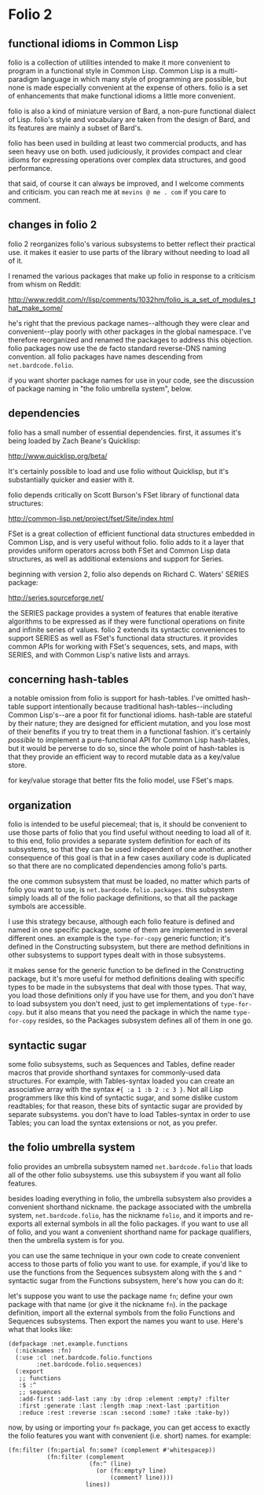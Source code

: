 # Folio 2

## functional idioms in Common Lisp

folio is a collection of utilities intended to make it more convenient
to program in a functional style in Common Lisp. Common Lisp is a
multi-paradigm language in which many style of programming are
possible, but none is made especially convenient at the expense of
others. folio is a set of enhancements that make functional idioms a
little more convenient.

folio is also a kind of miniature version of Bard, a non-pure
functional dialect of Lisp. folio's style and vocabulary are taken
from the design of Bard, and its features are mainly a subset of
Bard's.

folio has been used in building at least two commercial products, and
has seen heavy use on both. used judiciously, it provides compact and
clear idioms for expressing operations over complex data structures,
and good performance.

that said, of course it can always be improved, and I welcome comments
and criticism. you can reach me at `mevins @ me . com` if you care to
comment.

## changes in folio 2

folio 2 reorganizes folio's various subsystems to better reflect their
practical use. it makes it easier to use parts of the library without
needing to load all of it. 

I renamed the various packages that make up folio in response to a
criticism from whism on Reddit:

http://www.reddit.com/r/lisp/comments/1032hm/folio_is_a_set_of_modules_that_make_some/

he's right that the previous package names--although they were clear
and convenient--play poorly with other packages in the global
namespace. I've therefore reorganized and renamed the packages to
address this objection. folio packages now use the de facto standard
reverse-DNS naming convention. all folio packages have names
descending from `net.bardcode.folio`.

if you want shorter package names for use in your code, see the
discussion of package naming in "the folio umbrella system", below.

## dependencies

folio has a small number of essential dependencies. first, it assumes
it's being loaded by Zach Beane's Quicklisp:

http://www.quicklisp.org/beta/

It's certainly possible to load and use folio without Quicklisp, but
it's substantially quicker and easier with it.

folio depends critically on Scott Burson's FSet library of functional
data structures:

http://common-lisp.net/project/fset/Site/index.html

FSet is a great collection of efficient functional data structures
embedded in Common Lisp, and is very useful without folio. folio adds
to it a layer that provides uniform operators across both FSet and
Common Lisp data structures, as well as additional extensions and
support for Series.

beginning with version 2, folio also depends on Richard C. Waters'
SERIES package:

http://series.sourceforge.net/

the SERIES package provides a system of features that enable iterative
algorithms to be expressed as if they were functional operations on
finite and infinite series of values. folio 2 extends its syntactic
conveniences to support SERIES as well as FSet's functional data
structures. it provides common APIs for working with FSet's sequences,
sets, and maps, with SERIES, and with Common Lisp's native lists and
arrays.

## concerning hash-tables

a notable omission from folio is support for hash-tables. I've omitted
hash-table support intentionally because traditional
hash-tables--including Common Lisp's--are a poor fit for functional
idioms. hash-table are stateful by their nature; they are designed for
efficient mutation, and you lose most of their benefits if you try to
treat them in a functional fashion. it's certainly *possible* to
implement a pure-functional API for Common Lisp hash-tables, but it
would be perverse to do so, since the whole point of hash-tables is
that they provide an efficient way to record mutable data as a
key/value store.

for key/value storage that better fits the folio model, use FSet's
maps.

## organization

folio is intended to be useful piecemeal; that is, it should be
convenient to use those parts of folio that you find useful without
needing to load all of it. to this end, folio provides a separate
system definition for each of its subsystems, so that they can be used
independent of one another. another consequence of this goal is that
in a few cases auxiliary code is duplicated so that there are no
complicated dependencies among folio's parts.

the one common subsystem that must be loaded, no matter which parts of
folio you want to use, is `net.bardcode.folio.packages`. this
subsystem simply loads all of the folio package definitions, so that
all the package symbols are accessible. 

I use this strategy because, although each folio feature is defined
and named in one specific package, some of them are implemented in
several different ones. an example is the `type-for-copy` generic
function; it's defined in the Constructing subsystem, but there are
method definitions in other subsystems to support types dealt with in
those subsystems. 

it makes sense for the generic function to be defined in the
Constructing package, but it's more useful for method definitions
dealing with specific types to be made in the subsystems that deal
with those types. That way, you load those definitions only if you
have use for them, and you don't have to load subsystem you don't
need, just to get implementations of `type-for-copy`. but it also
means that you need the package in which the name `type-for-copy`
resides, so the Packages subsystem defines all of them in one go.

## syntactic sugar

some folio subsystems, such as Sequences and Tables, define reader
macros that provide shorthand syntaxes for commonly-used data
structures. For example, with Tables-syntax loaded you can create an
associative array with the syntax `#{ :a 1 :b 2 :c 3 }`. Not all Lisp
programmers like this kind of syntactic sugar, and some dislike custom
readtables; for that reason, these bits of syntactic sugar are
provided by separate subsystems. you don't have to load Tables-syntax
in order to use Tables; you can load the syntax extensions or not, as
you prefer.

## the folio umbrella system

folio provides an umbrella subsystem named `net.bardcode.folio` that
loads all of the other folio subsystems. use this subsystem if you
want all folio features.

besides loading everything in folio, the umbrella subsystem also
provides a convenient shorthand nickname. the package associated with
the umbrella system, `net.bardcode.folio`, has the nickname `folio`,
and it imports and re-exports all external symbols in all the folio
packages. if you want to use all of folio, and you want a convenient
shorthand name for package qualifiers, then the umbrella system is for
you.

you can use the same technique in your own code to create convenient
access to those parts of folio you want to use. for example, if you'd
like to use the functions from the Sequences subsystem along with the
`$` and `^` syntactic sugar from the Functions subsystem, here's how
you can do it:

let's suppose you want to use the package name `fn`; define your own
package with that name (or give it the nickname `fn`). in the package
definition, import all the external symbols from the folio Functions
and Sequences subsystems. Then export the names you want to
use. Here's what that looks like:


    (defpackage :net.example.functions
      (:nicknames :fn)
      (:use :cl :net.bardcode.folio.functions
            :net.bardcode.folio.sequences)
      (:export
       ;; functions
       :$ :^
       ;; sequences
       :add-first :add-last :any :by :drop :element :empty? :filter 
       :first :generate :last :length :map :next-last :partition
       :reduce :rest :reverse :scan :second :some? :take :take-by))

now, by using or importing your `fn` package, you can get access to
exactly the folio features you want with convenient (i.e. short)
names. for example:

    (fn:filter (fn:partial fn:some? (complement #'whitespacep))
               (fn:filter (complement
                           (fn:^ (line) 
                             (or (fn:empty? line)
                                 (comment? line))))
                          lines))


